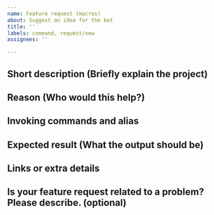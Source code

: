 ```yaml
---
name: Feature request (macros)
about: Suggest an idea for the bot
title: ''
labels: command, request/new
assignees: ''

---
```


## Short description (Briefly explain the project)

## Reason (Who would this help?)

## Invoking commands and alias

## Expected result (What the output should be)

## Links or extra details

## Is your feature request related to a problem? Please describe. (optional)


```
